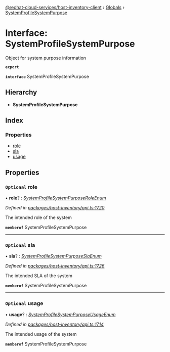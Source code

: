 [@redhat-cloud-services/host-inventory-client](../README.md) › [Globals](../globals.md) › [SystemProfileSystemPurpose](systemprofilesystempurpose.md)

# Interface: SystemProfileSystemPurpose

Object for system purpose information

**`export`** 

**`interface`** SystemProfileSystemPurpose

## Hierarchy

* **SystemProfileSystemPurpose**

## Index

### Properties

* [role](systemprofilesystempurpose.md#optional-role)
* [sla](systemprofilesystempurpose.md#optional-sla)
* [usage](systemprofilesystempurpose.md#optional-usage)

## Properties

### `Optional` role

• **role**? : *[SystemProfileSystemPurposeRoleEnum](../enums/systemprofilesystempurposeroleenum.md)*

*Defined in [packages/host-inventory/api.ts:1720](https://github.com/RedHatInsights/javascript-clients/blob/master/packages/host-inventory/api.ts#L1720)*

The intended role of the system

**`memberof`** SystemProfileSystemPurpose

___

### `Optional` sla

• **sla**? : *[SystemProfileSystemPurposeSlaEnum](../enums/systemprofilesystempurposeslaenum.md)*

*Defined in [packages/host-inventory/api.ts:1726](https://github.com/RedHatInsights/javascript-clients/blob/master/packages/host-inventory/api.ts#L1726)*

The intended SLA of the system

**`memberof`** SystemProfileSystemPurpose

___

### `Optional` usage

• **usage**? : *[SystemProfileSystemPurposeUsageEnum](../enums/systemprofilesystempurposeusageenum.md)*

*Defined in [packages/host-inventory/api.ts:1714](https://github.com/RedHatInsights/javascript-clients/blob/master/packages/host-inventory/api.ts#L1714)*

The intended usage of the system

**`memberof`** SystemProfileSystemPurpose
